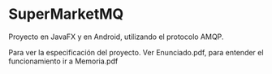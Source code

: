 # SuperMarketMQ
Proyecto en JavaFX y en Android, utilizando el protocolo AMQP. 

Para ver la especificación del proyecto. Ver Enunciado.pdf, para entender el funcionamiento ir a Memoria.pdf
